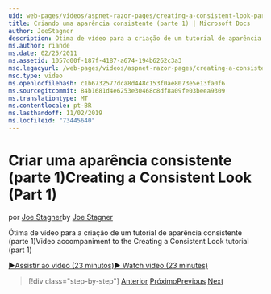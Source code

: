 ```yaml
---
uid: web-pages/videos/aspnet-razor-pages/creating-a-consistent-look-part-1
title: Criando uma aparência consistente (parte 1) | Microsoft Docs
author: JoeStagner
description: Ótima de vídeo para a criação de um tutorial de aparência consistente (parte 1)
ms.author: riande
ms.date: 02/25/2011
ms.assetid: 1057d00f-187f-4187-a674-194b6262c3a3
msc.legacyurl: /web-pages/videos/aspnet-razor-pages/creating-a-consistent-look-part-1
msc.type: video
ms.openlocfilehash: c1b6732577dca8d448c153f0ae8073e5e13fa0f6
ms.sourcegitcommit: 84b1681d4e6253e30468c8df8a09fe03beea9309
ms.translationtype: MT
ms.contentlocale: pt-BR
ms.lasthandoff: 11/02/2019
ms.locfileid: "73445640"
---
```

# <a name="creating-a-consistent-look-part-1"></a><span data-ttu-id="187e6-103">Criar uma aparência consistente (parte 1)</span><span class="sxs-lookup"><span data-stu-id="187e6-103">Creating a Consistent Look (Part 1)</span></span>

<span data-ttu-id="187e6-104">por [Joe Stagner](https://github.com/JoeStagner)</span><span class="sxs-lookup"><span data-stu-id="187e6-104">by [Joe Stagner](https://github.com/JoeStagner)</span></span>

<span data-ttu-id="187e6-105">Ótima de vídeo para a criação de um tutorial de aparência consistente (parte 1)</span><span class="sxs-lookup"><span data-stu-id="187e6-105">Video accompaniment to the Creating a Consistent Look tutorial (part 1)</span></span>

<span data-ttu-id="187e6-106">[&#9654;Assistir ao vídeo (23 minutos)](https://channel9.msdn.com/Blogs/ASP-NET-Site-Videos/creating-a-consistent-look-(part-1))</span><span class="sxs-lookup"><span data-stu-id="187e6-106">[&#9654; Watch video (23 minutes)](https://channel9.msdn.com/Blogs/ASP-NET-Site-Videos/creating-a-consistent-look-(part-1))</span></span>

> [!div class="step-by-step"]
> <span data-ttu-id="187e6-107">[Anterior](introduction-to-aspnet-web-programming-using-the-razor-syntax.md)
> [Próximo](creating-a-consistent-look-part-2.md)</span><span class="sxs-lookup"><span data-stu-id="187e6-107">[Previous](introduction-to-aspnet-web-programming-using-the-razor-syntax.md)
[Next](creating-a-consistent-look-part-2.md)</span></span>
